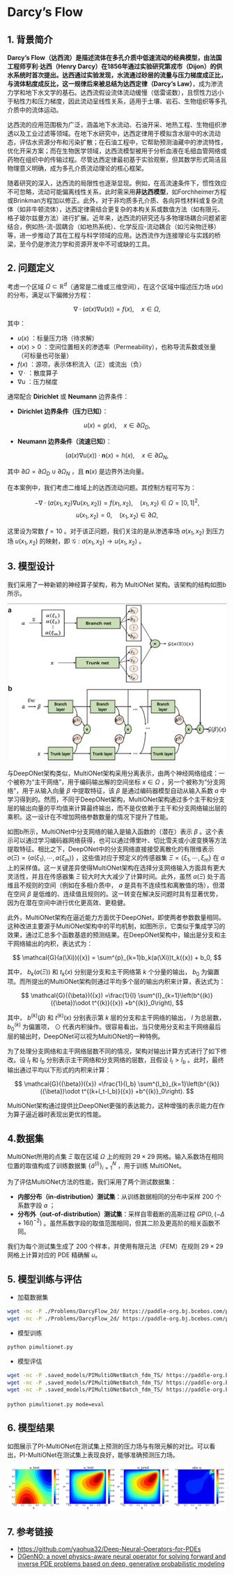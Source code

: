 # Darcy’s Flow

## 1. 背景简介

**Darcy’s Flow（达西流）**是描述流体在多孔介质中低速流动的经典模型，由法国工程师亨利·达西（Henry Darcy）在1856年通过实验研究第戎市（Dijon）的供水系统时首次提出。达西通过实验发现，水流通过砂层的流量与压力梯度成正比，与流体粘度成反比，这一规律后来被总结为**达西定律（Darcy’s Law）**，成为渗流力学和地下水文学的基石。达西流假设流体流动缓慢（低雷诺数），且惯性力远小于粘性力和压力梯度，因此流动呈线性关系，适用于土壤、岩石、生物组织等多孔介质中的流体运动。

达西流的应用范围极为广泛，涵盖地下水流动、石油开采、地热工程、生物组织渗透以及工业过滤等领域。在地下水研究中，达西定律用于模拟含水层中的水流动态，评估水资源分布和污染扩散；在石油工程中，它帮助预测油藏中的渗流特性，优化开采方案；而在生物医学领域，达西流模型被用于分析血液在毛细血管网络或药物在组织中的传输过程。尽管达西定律最初基于实验观察，但其数学形式简洁且物理意义明确，成为多孔介质流动理论的核心框架。

随着研究的深入，达西流的局限性也逐渐显现。例如，在高流速条件下，惯性效应不可忽略，流动可能偏离线性关系，此时需采用**非达西模型**，如Forchheimer方程或Brinkman方程加以修正。此外，对于非均质多孔介质、各向异性材料或复杂流体（如非牛顿流体），达西定律需结合更复杂的本构关系或数值方法（如有限元、格子玻尔兹曼方法）进行扩展。近年来，达西流的研究还与多物理场耦合问题紧密结合，例如热-流-固耦合（如地热系统）、化学反应-流动耦合（如污染物迁移）等，进一步推动了其在工程与科学领域的应用。达西流作为连接理论与实践的桥梁，至今仍是渗流力学和资源开发中不可或缺的工具。

## 2. 问题定义

考虑一个区域 $\Omega \subset \mathbb{R}^d$（通常是二维或三维空间），在这个区域中描述压力场 $u(x)$ 的分布，满足以下偏微分方程：

$$
\nabla \cdot (a(x) \nabla u(x)) = f(x), \quad x \in \Omega,
$$

其中：

* $u(x)$ ：标量压力场（待求解）
* $a(x) > 0$ ：空间位置相关的渗透率（Permeability），也称导流系数或张量（可标量也可张量）
* $f(x)$ ：源项，表示体积流入（正）或流出（负）
* $\nabla \cdot$ ：散度算子
* $\nabla u$ ：压力梯度

通常配合 **Dirichlet** 或 **Neumann** 边界条件：

* **Dirichlet 边界条件（压力已知）**：

$$
u(x) = g(x), \quad x \in \partial\Omega_D,
$$

* **Neumann 边界条件（流速已知）**：

$$
(a(x) \nabla u(x)) \cdot \mathbf{n}(x) = h(x), \quad x \in \partial\Omega_N,
$$

其中 $\partial\Omega = \partial\Omega_D \cup \partial\Omega_N$ ，且 $\mathbf{n}(x)$ 是边界外法向量。

在本案例中，我们考虑二维域上的达西流动问题。其控制方程可写为：

$$
-\nabla \cdot (a(x_1,x_2) \nabla u(x_1,x_2)) = f(x_1,x_2), \quad(x_1,x_2) \in \Omega = [0,1]^2,
$$
$$
u(x_1,x_2) = 0, \quad (x_1,x_2) \in \partial \Omega,
$$

这里设为常数 $f=10$ 。对于该正问题，我们关注的是从渗透率场 $a(x_1,x_2)$ 到压力场 $u(x_1,x_2)$ 的映射，即 $\mathcal{G}: a(x_1,x_2) \to u(x_1,x_2)$ 。

## 3. 模型设计

我们采用了一种新颖的神经算子架构，称为 MultiONet 架构。该架构的结构如图b所示。

![WINO_vs_DeepONet](./image/WINO_vs_DeepONet.png)

与DeepONet架构类似，MultiONet架构采用分离表示，由两个神经网络组成：一个被称为“主干网络”，用于编码输出解的空间坐标 ${x} \in \Omega$ ，另一个被称为“分支网络”，用于从输入向量 ${\beta}$ 中提取特征，该 ${\beta}$ 是通过编码器模型自动从输入系数 $a$ 中学习得到的。然而，不同于DeepONet架构，MultiONet架构通过多个主干和分支层的输出向量的平均值来计算最终输出，而不是仅依赖于主干和分支网络输出层的乘积。这一设计在不增加网络参数数量的情况下提升了性能。

如图b所示，MultiONet中分支网络的输入是输入函数的（潜在）表示 ${\beta}$ 。这个表示可以通过学习编码器网络获得，也可以通过傅里叶、切比雪夫或小波变换等方法提取特征。相比之下，DeepONet中的分支网络直接接受离散化的有限维表示 $a(\Xi) = \{a(\xi_1), \cdots, a(\xi_m)\}$ ，这些值对应于预定义的传感器集 $\Xi = \{\xi_1, \cdots, \xi_m\}$ 在 $a$ 上的采样值。这一关键差异使得MultiONet架构在选择分支网络输入方面具有更大灵活性，并且在传感器集 $\Xi$ 较大时大大减少了计算时间。此外，虽然 $a(\Xi)$ 处于高维且不规则的空间（例如在多相介质中， $a$ 是具有不连续性和离散值的场），但潜在空间 ${\beta}$ 是低维的、连续值且规则的。这一转变在解决反问题时具有显著优势，因为在潜在空间中进行优化更高效、更稳健。

此外，MultiONet架构在逼近能力方面优于DeepONet，即使两者参数数量相同。这种改进主要源于MultiONet架构中的平均机制，如图所示，它类似于集成学习的效果，通过汇总多个函数基底的预测结果。在DeepONet架构中，输出是分支和主干网络输出的内积，表达式为：

$$
\mathcal{G}(a(\Xi))({x}) = \sum^{p}_{k=1}b_k(a(\Xi))t_k({x}) + b_0,
$$

其中， $b_k(a(\Xi))$ 和 $t_k({x})$ 分别是分支和主干网络第 $k$ 个分量的输出， $b_0$ 为偏置项。而所提出的MultiONet架构则通过平均多个层的输出内积来计算，表达式为：

$$
\mathcal{G}({\beta})({x}) =\frac{1}{l} \sum^{l}_{k=1}\left(b^{(k)}({\beta})\odot t^{(k)}({x}) +b^{(k)}_0\right),
$$

其中， $b^{(k)}({\beta})$ 和 $t^{(k)}({x})$ 分别表示第 $k$ 层的分支和主干网络的输出， $l$ 为总层数， $b^{(k)}_0$ 为偏置项， $\odot$ 代表内积操作。很容易看出，当只使用分支和主干网络最后层的输出时，DeepONet可以视为MultiONet的一种特例。

为了处理分支网络和主干网络层数不同的情况，架构对输出计算方式进行了如下修改。设 $l_t$ 和 $l_b$ 分别表示主干网络和分支网络的层数，且假设 $l_t > l_b$ 。此时，最终输出通过平均以下形式的内积来计算：

$$
\mathcal{G}({\beta})({x}) =\frac{1}{l_b} \sum^{l_b}_{k=1}\left(b^{(k)}({\beta})\odot t^{(k+l_t-l_b)}({x}) +b^{(k)}_0\right).
$$

MultiONet架构通过提供比DeepONet更强的表达能力，这种增强的表示能力在作为算子逼近器时表现出更优的性能。

## 4.数据集

MultiONet所用的点集 $\Xi$ 取在区域 $\Omega$ 上的规则 $29\times 29$ 网格。输入系数场在相同位置的取值构成了训练数据集 $\{\hat{a}^{(i)}\}_{i=1}^N$ ，用于训练 MultiONet。

为了评估MultiONet方法的性能，我们采用了两个测试数据集：

- **内部分布（in-distribution）测试集**：从训练数据相同的分布中采样 200 个系数字段 $a$ ；
- **分布外（out-of-distribution）测试集**：采样自零截断的高斯过程 $GP(0, (-\Delta + 16I)^{-2})$ 。虽然系数字段的取值范围相同，但其二阶及更高阶的相关函数不同。

我们为每个测试集生成了 200 个样本，并使用有限元法（FEM）在规则 $29\times 29$ 网格上计算对应的 PDE 精确解  $u$。

## 5. 模型训练与评估

- 加载数据集

``` sh
wget -nc -P ./Problems/DarcyFlow_2d/ https://paddle-org.bj.bcebos.com/paddlecfd/datasets/ppdeeponet/darcyflow/smh_train.mat
wget -nc -P ./Problems/DarcyFlow_2d/ https://paddle-org.bj.bcebos.com/paddlecfd/datasets/ppdeeponet/darcyflow/smh_test_in.mat
```

- 模型训练

``` sh
python pimultionet.py
```

- 模型评估

``` sh
wget -nc -P .saved_models/PIMultiONetBatch_fdm_TS/ https://paddle-org.bj.bcebos.com/paddlecfd/checkpoints/ppdeeponet/darcyflow/loss_pimultionet.mat
wget -nc -P .saved_models/PIMultiONetBatch_fdm_TS/ https://paddle-org.bj.bcebos.com/paddlecfd/checkpoints/ppdeeponet/darcyflow/model_enc.pdparams
wget -nc -P .saved_models/PIMultiONetBatch_fdm_TS/ https://paddle-org.bj.bcebos.com/paddlecfd/checkpoints/ppdeeponet/darcyflow/model_u.pdparams

python pimultionet.py mode=eval
```

## 6. 模型结果

如图展示了PI-MultiONet在测试集上预测的压力场与有限元解的对比。可以看出，PI-MultiONet在测试集上表现良好，能够准确预测压力场。

![result](./image/result.png)

## 7. 参考链接

- https://github.com/yaohua32/Deep-Neural-Operators-for-PDEs
- [DGenNO: a novel physics-aware neural operator for solving forward and inverse PDE problems based on deep, generative probabilistic modeling](https://doi.org/10.1016/j.jcp.2025.114137)
